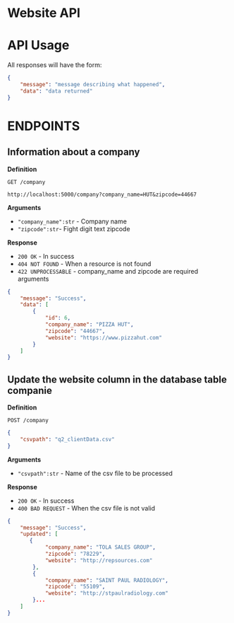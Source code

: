 # Website API 

# API Usage

All responses will have the form:

``` json
{
    "message": "message describing what happened",
    "data": "data returned" 
}
```

# ENDPOINTS

## Information about a company


**Definition**

`GET /company`

    http://localhost:5000/company?company_name=HUT&zipcode=44667

**Arguments**

- `"company_name":str` - Company name
- `"zipcode":str`- Fight digit text zipcode

**Response**
- `200 OK` - In success
- `404 NOT FOUND` - When a resource is not found
- `422 UNPROCESSABLE` - company_name and zipcode are required arguments


``` json
{
    "message": "Success", 
    "data": [
        {
            "id": 6, 
            "company_name": "PIZZA HUT", 
            "zipcode": "44667", 
            "website": "https://www.pizzahut.com"
        }
    ]
}
```

## Update the website column in the database table companie


**Definition**

`POST /company`

``` json
{
    "csvpath": "q2_clientData.csv"
}

```


**Arguments**

- `"csvpath":str` - Name of the csv file to be processed

**Response**
- `200 OK` - In success
- `400 BAD REQUEST` - When the csv file is not valid



``` json
{
    "message": "Success",
    "updated": [
       {
            "company_name": "TOLA SALES GROUP",
            "zipcode": "78229",
            "website": "http://repsources.com"
        },
        {
            "company_name": "SAINT PAUL RADIOLOGY",
            "zipcode": "55109",
            "website": "http://stpaulradiology.com"
        }...
    ]
}

```
